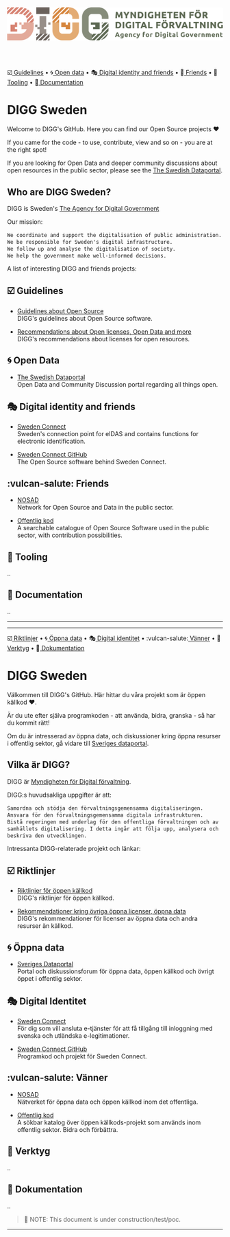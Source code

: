 <p align="center">
  <br>
  <img width="550" src="profile/digg-logo.png" alt="digg logo">
  <br>
</p>


<br/>
<br/>

:ballot_box_with_check:[ Guidelines](#ballot_box_with_check-guidelines)
• :cyclone:[ Open data](#cyclone-open-data)
• :performing_arts:[ Digital identity and friends](#performing_arts-digital-identity-and-friends)
• :vulcan_salute:[ Friends](#vulcan-salute-friends)
• :construction:[ Tooling](#hammer-tooling)
• :scroll:[ Documentation](#scroll-documentation)

# DIGG Sweden

Welcome to DIGG's GitHub. Here you can find our Open Source projects :heart:

If you came for the code - to use, contribute, view and so on - you are at the right spot!

If you are looking for Open Data and deeper community discussions about open resources in the public sector, please see the [The Swedish Dataportal](https://www.dataportal.se/).

## Who are DIGG Sweden?

DIGG is Sweden's [The Agency for Digital Government](https://www.digg.se/en)

Our mission:

    We coordinate and support the digitalisation of public administration.
    We be responsible for Sweden's digital infrastructure.
    We follow up and analyse the digitalisation of society.
    We help the government make well-informed decisions.



A list of interesting DIGG and friends projects:

## :ballot_box_with_check: Guidelines 

- [Guidelines about Open Source](https://www.digg.se/analys-och-uppfoljning/publikationer/publikationer/2022-09-27-anskaffning-utveckling-och-publicering-av-oppen-programvara-policy-och-riktlinjer)    
DIGG's guidelines about Open Source software.

- [Recommendations about Open licenses, Open Data and more](https://www.digg.se/kunskap-och-stod/oppna-och-delade-data/offentliga-aktorer)    
DIGG's recommendations about licenses for open resources.

## :cyclone: Open Data

- [The Swedish Dataportal](https://www.dataportal.se/)    
Open Data and Community Discussion portal regarding all things open.


## :performing_arts: Digital identity and friends

- [Sweden Connect](https://swedenconnect.se/en)    
Sweden's connection point for eIDAS and contains functions for electronic identification.

- [Sweden Connect GitHub](https://github.com/swedenconnect)  
The Open Source software behind Sweden Connect.

## :vulcan-salute: Friends
- [NOSAD](https://nosad.se)   
Network for Open Source and Data in the public sector.

- [Offentlig kod](https://offentligkod.se)  
A searchable catalogue of Open Source Software used in the public sector, with contribution possibilities.

## :hammer: Tooling
..

## :scroll: Documentation
..

---
---

:ballot_box_with_check:[ Riktlinjer](#ballot_box_with_check-riktlinjer)
• :cyclone:[ Öppna data](#cyclone-öppna-data)
• :performing_arts:[ Digital identitet](#performing_arts-digital-identitet)
• :vulcan-salute:[ Vänner](#vulcan-salute-vänner)
• :construction:[ Verktyg](#hammer-verktyg)
• :scroll:[ Dokumentation](#scroll-dokumentation)

# DIGG Sweden

Välkommen till DIGG's GitHub. Här hittar du våra projekt som är öppen källkod :heart:.

Är du ute efter själva programkoden - att använda, bidra, granska - så har du kommit rätt!

Om du är intresserad av öppna data, och diskussioner kring öppna resurser i offentlig sektor, gå vidare till [Sveriges dataportal](https://www.dataportal.se/).

## Vilka är DIGG?

DIGG är [Myndigheten för Digital förvaltning](https://www.digg.se).

DIGG:s huvudsakliga uppgifter är att:

    Samordna och stödja den förvaltningsgemensamma digitaliseringen.
    Ansvara för den förvaltningsgemensamma digitala infrastrukturen.
    Bistå regeringen med underlag för den offentliga förvaltningen och av samhällets digitalisering. I detta ingår att följa upp, analysera och beskriva den utvecklingen.

Intressanta DIGG-relaterade projekt och länkar:

## :ballot_box_with_check: Riktlinjer 

- [Riktlinjer för öppen källkod](https://www.digg.se/analys-och-uppfoljning/publikationer/publikationer/2022-09-27-anskaffning-utveckling-och-publicering-av-oppen-programvara-policy-och-riktlinjer)    
DIGG's riktlinjer för öppen källkod.

- [Rekommendationer kring övriga öppna licenser, öppna data ](https://www.digg.se/kunskap-och-stod/oppna-och-delade-data/offentliga-aktorer)    
DIGG's rekommendationer för licenser av öppna data och andra resurser än källkod.

## :cyclone: Öppna data

- [Sveriges Dataportal](https://www.dataportal.se/)    
Portal och diskussionsforum för öppna data, öppen källkod och övrigt öppet i offentlig sektor.


## :performing_arts: Digital Identitet 

- [Sweden Connect](https://swedenconnect.se)  
För dig som vill ansluta e-tjänster för att få tillgång till inloggning med svenska och utländska e-legitimationer.

- [Sweden Connect GitHub](https://github.com/swedenconnect)  
Programkod och projekt för Sweden Connect.

## :vulcan-salute: Vänner
- [NOSAD](https://nosad.se)   
Nätverket för öppna data och öppen källkod inom det offentliga.

- [Offentlig kod](https://offentligkod.se)  
A sökbar katalog över öppen källkods-projekt som används inom offentlig sektor. Bidra och förbättra.

## :hammer: Verktyg
..

## :scroll: Dokumentation
..


> :construction_worker: NOTE: This document is under construction/test/poc.
---